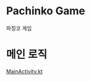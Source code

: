 # Pachinko Game
파칭코 게임

# 메인 로직
[MainActivity.kt](https://github.com/cosmickj/pachinko-game/blob/main/app/src/main/java/com/example/gamemaking/MainActivity.kt)
